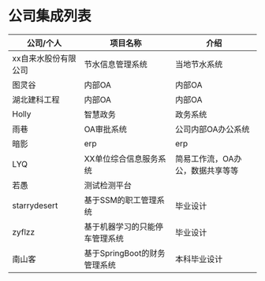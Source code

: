 # 公司集成列表

| 公司/个人                 | 项目名称    | 介绍                           | 
|-----------------------|---------|------------------------------|
| xx自来水股份有限公司        | 节水信息管理系统      |     当地节水系统        |
| 图灵谷                  | 内部OA      |      内部OA         |
| 湖北建科工程         | 内部OA      |      内部OA         |
| Holly                    | 	智慧政务   | 政务系统              |
| 雨巷                 | OA审批系统     |      公司内部OA办公系统         |
| 暗影                 | erp      |      erp         |
| LYQ                  | XX单位综合信息服务系统      |      简易工作流，OA办公，数据共享等等         |
| 若愚                  | 测试检测平台      |            |
| starrydesert         | 基于SSM的职工管理系统      |      毕业设计         |
| zyflzz                  | 基于机器学习的只能停车管理系统      |      毕业设计         |
| 南山客                      | 基于SpringBoot的财务管理系统      | 本科毕业设计        |
